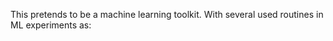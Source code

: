This pretends to be a machine learning toolkit. With several used routines in ML experiments as:
    
